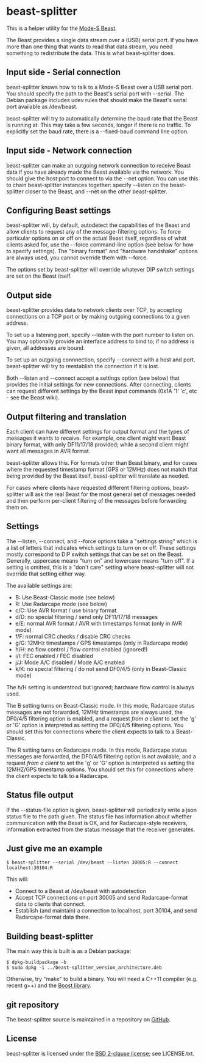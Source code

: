 # beast-splitter

This is a helper utility for the [Mode-S Beast][1].

The Beast provides a single data stream over a (USB) serial port.
If you have more than one thing that wants to read that data stream, you need
something to redistribute the data. This is what beast-splitter does.

## Input side - Serial connection

beast-splitter knows how to talk to a Mode-S Beast over a USB serial port.
You should specify the path to the Beast's serial port with --serial.
The Debian package includes udev rules that should make the Beast's serial
port available as /dev/beast.

beast-splitter will try to automatically determine the baud rate that the Beast
is running at. This may take a few seconds, longer if there is no traffic.
To explicitly set the baud rate, there is a --fixed-baud command line option.

## Input side - Network connection

beast-splitter can make an outgoing network connection to receive Beast data if
you have already made the Beast available via the network. You should give the
host:port to connect to via the --net option. You can use this to chain
beast-splitter instances together: specify --listen on the beast-splitter closer
to the Beast, and --net on the other beast-splitter.

## Configuring Beast settings

beast-splitter will, by default, autodetect the capabilities of the Beast and
allow clients to request any of the message-filtering options. To force
particular options on or off on the actual Beast itself, regardless of what
clients asked for, use the --force command-line option (see below for how to
specify settings). The "binary format" and "hardware handshake" options are
always used, you cannot override them with --force.

The options set by beast-splitter will override whatever DIP switch settings
are set on the Beast itself.

## Output side

beast-splitter provides data to network clients over TCP, by accepting
connections on a TCP port or by making outgoing connections to a given address.

To set up a listening port, specify --listen with the port number to listen on. 
You may optionally provide an interface address to bind to; if no address is
given, all addresses are bound.

To set up an outgoing connnection, specify --connect with a host and port.
beast-splitter will try to reestablish the connection if it is lost.

Both --listen and --connect accept a settings option (see below) that provides
the initial settings for new connections. After connecting, clients can
request different settings by the Beast input commands (0x1A '1' 'c', etc -
see the Beast wiki).

## Output filtering and translation

Each client can have different settings for output format and the types of
messages it wants to receive. For example, one client might want Beast binary
format, with only DF11/17/18 provided; while a second client might want all
messages in AVR format.

beast-splitter allows this. For formats other than Beast binary, and for cases
where the requested timestamp format (GPS or 12MHz) does not match that being
provided by the Beast itself, beast-splitter will translate as needed.

For cases where clients have requested different filtering options,
beast-splitter will ask the real Beast for the most general set of messages
needed and then perform per-client filtering of the messages before forwarding
them on.

## Settings

The --listen, --connect, and --force options take a "settings string" which is
a list of letters that indicates which settings to turn on or off. These
settings mostly correspond to DIP switch settings that can be set on the Beast.
Generally, uppercase means "turn on" and lowercase means "turn off". If a
setting is omitted, this is a "don't care" setting where beast-splitter will
not override that setting either way.

The available settings are:

 * B: Use Beast-Classic mode (see below)
 * R: Use Radarcape mode (see below)
 * c/C: Use AVR format / use binary format
 * d/D: no special filtering / send only DF11/17/18 messages
 * e/E: normal AVR format / AVR with timestamps format (only in AVR mode)
 * f/F: normal CRC checks / disable CRC checks
 * g/G: 12MHz timestamps / GPS timestamps (only in Radarcape mode)
 * h/H: no flow control / flow control enabled (ignored!)
 * i/I: FEC enabled / FEC disabled
 * j/J: Mode A/C disabled / Mode A/C enabled
 * k/K: no special filtering / do not send DF0/4/5 (only in Beast-Classic mode)

The h/H setting is understood but ignored; hardware flow control is always
used.

The B setting turns on Beast-Classic mode. In this mode, Radarcape status
messages are not forwarded, 12MHz timestamps are always used, the DF0/4/5
filtering option is enabled, and a request _from a client_ to set the 'g' or
'G' option is interpreted as setting the DF0/4/5 filtering options. You should
set this for connections where the client expects to talk to a Beast-Classic.

The R setting turns on Radarcape mode. In this mode, Radarcape status
messages are forwarded, the DF0/4/5 filtering option is not available,
and a request _from a client_ to set the 'g' or 'G' option is interpreted as
setting the 12MHZ/GPS timestamp options. You should set this for connections
where the client expects to talk to a Radarcape.

## Status file output

If the --status-file option is given, beast-splitter will periodically write
a json status file to the path given. The status file has information about
whether communication with the Beast is OK, and for Radarcape-style receivers,
information extracted from the status message that the receiver generates.

## Just give me an example

```
$ beast-splitter --serial /dev/beast --listen 30005:R --connect localhost:30104:R
```

This will:

 * Connect to a Beast at /dev/beast with autodetection
 * Accept TCP connections on port 30005 and send Radarcape-format data
   to clients that connect.
 * Establish (and maintain) a connection to localhost, port 30104, and
   send Radarcape-format data there.

## Building beast-splitter

The main way this is built is as a Debian package:

```
$ dpkg-buildpackage -b
$ sudo dpkg -i ../beast-splitter_version_architecture.deb
```

Otherwise, try "make" to build a binary. You will need a C++11 compiler (e.g.
recent g++) and the [Boost library][2].

## git repository

The beast-splitter source is maintained in a repository on [GitHub][3].

## License

beast-splitter is licensed under the [BSD 2-clause license][4]; see LICENSE.txt.


[1]: http://www.modesbeast.com/
[2]: http://www.boost.org/
[3]: https://github.com/flightaware/beast-splitter
[4]: https://opensource.org/licenses/BSD-2-Clause
